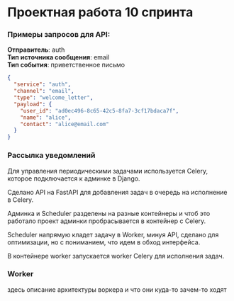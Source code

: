 # Проектная работа 10 спринта

### Примеры запросов для API:  
**Отправитель**: auth  
**Тип источника сообщения**: email   
**Тип события**: приветственное письмо  
```json
{
  "service": "auth",
  "channel": "email",
  "type": "welcome_letter",
  "payload": {
    "user_id": "ad0ec496-8c65-42c5-8fa7-3cf17bdaca7f",
    "name": "alice",
    "contact": "alice@email.com"
  }
}
```

### Рассылка уведомлений

Для управления периодическими задачами используется Celery, которое 
подключается к админке в Django.

Сделано API на FastAPI для добавления задач в очередь на исполнение в Celery.

Админка и Scheduler разделены на разные контейнеры и чтоб это работало проект админки пробрасывается
в контейнер с Celery. 

Scheduler напрямую кладет задачу в Worker, минуя API, сделано для оптимизации, 
но с пониманием, что идем в обход интерфейса. 

В контейнере worker запускается worker Celery для исполнения задач.

### Worker

здесь описание архитектуры воркера и что они куда-то зачем-то ходят
